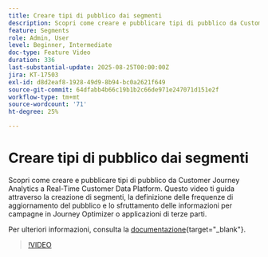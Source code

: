 ```yaml
---
title: Creare tipi di pubblico dai segmenti
description: Scopri come creare e pubblicare tipi di pubblico da Customer Journey Analytics a Real-Time Customer Data Platform.
feature: Segments
role: Admin, User
level: Beginner, Intermediate
doc-type: Feature Video
duration: 336
last-substantial-update: 2025-08-25T00:00:00Z
jira: KT-17503
exl-id: d8d2eaf8-1928-49d9-8b94-bc0a2621f649
source-git-commit: 64dfabb4b66c19b1b2c66de971e247071d151e2f
workflow-type: tm+mt
source-wordcount: '71'
ht-degree: 25%

---
```


# Creare tipi di pubblico dai segmenti

Scopri come creare e pubblicare tipi di pubblico da Customer Journey Analytics a Real-Time Customer Data Platform. Questo video ti guida attraverso la creazione di segmenti, la definizione delle frequenze di aggiornamento del pubblico e lo sfruttamento delle informazioni per campagne in Journey Optimizer o applicazioni di terze parti.

Per ulteriori informazioni, consulta la [documentazione](https://experienceleague.adobe.com/it/docs/analytics-platform/using/cja-components/audiences/publish){target="_blank"}.

>[!VIDEO](https://video.tv.adobe.com/v/3471273/?learn=on)
